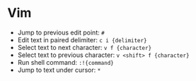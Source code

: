 Vim
===

* Jump to previous edit point: `#`
* Edit text in paired delimiter: `c i {delimiter}`
* Select text to next character: `v f {character}`
* Select text to previous character: `v <shift> f {character}`
* Run shell command: `:!{command}`
* Jump to text under cursor: `*`
